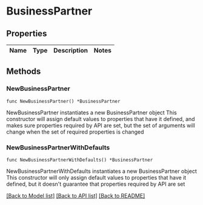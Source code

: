 # BusinessPartner

## Properties

Name | Type | Description | Notes
------------ | ------------- | ------------- | -------------

## Methods

### NewBusinessPartner

`func NewBusinessPartner() *BusinessPartner`

NewBusinessPartner instantiates a new BusinessPartner object
This constructor will assign default values to properties that have it defined,
and makes sure properties required by API are set, but the set of arguments
will change when the set of required properties is changed

### NewBusinessPartnerWithDefaults

`func NewBusinessPartnerWithDefaults() *BusinessPartner`

NewBusinessPartnerWithDefaults instantiates a new BusinessPartner object
This constructor will only assign default values to properties that have it defined,
but it doesn't guarantee that properties required by API are set


[[Back to Model list]](../README.md#documentation-for-models) [[Back to API list]](../README.md#documentation-for-api-endpoints) [[Back to README]](../README.md)



